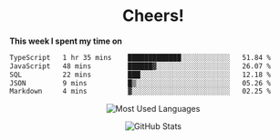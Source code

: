 <h1 align="center">Cheers!</h1>

**This week I spent my time on**
<!--START_SECTION:waka-->

```txt
TypeScript   1 hr 35 mins    █████████████░░░░░░░░░░░░   51.84 %
JavaScript   48 mins         ██████▓░░░░░░░░░░░░░░░░░░   26.07 %
SQL          22 mins         ███░░░░░░░░░░░░░░░░░░░░░░   12.18 %
JSON         9 mins          █▒░░░░░░░░░░░░░░░░░░░░░░░   05.26 %
Markdown     4 mins          ▓░░░░░░░░░░░░░░░░░░░░░░░░   02.25 %
```

<!--END_SECTION:waka-->

<p align="center"><img src="https://github-readme-stats.vercel.app/api/top-langs/?username=thnkrn&layout=compact&hide=html&theme=tokyonight" alt="Most Used Languages" /></p>

<p align="center"><img src="https://github-readme-stats.vercel.app/api?username=thnkrn&show_icons=true&count_private=true&theme=tokyonight&show=reviews&hide_rank=false&rank_icon=github" alt="GitHub Stats" /></p>

<!-- <p align="center"><a href="https://wakatime.com"><img src="https://wakatime.com/share/@thnkrn/40092326-d1bd-471b-89da-9a7c63939402.png" /></p>
 -->
